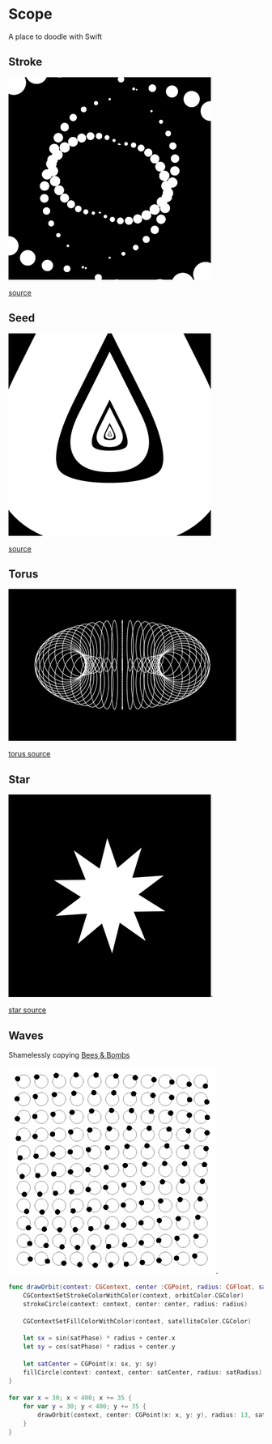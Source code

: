 # Scope

A place to doodle with Swift

## Stroke

![](https://github.com/fcanas/Scope/blob/master/Stroke/Stroke.gif?raw=true)

[source](https://github.com/fcanas/Scope/blob/master/Stroke/Stroke.swift)

## Seed

![](https://github.com/fcanas/Scope/blob/master/Seed/Seed.gif?raw=true)

[source](https://github.com/fcanas/Scope/blob/master/Seed/Seed.swift)

## Torus
![](https://github.com/fcanas/Scope/blob/master/Torus/Torus.gif?raw=true)

[torus source](https://github.com/fcanas/Scope/blob/master/Torus/Torus.swift)

## Star
![](https://github.com/fcanas/Scope/blob/master/Star/Star.gif?raw=true).

[star source](https://github.com/fcanas/Scope/blob/master/Star/Star.swift)

## Waves
Shamelessly copying [Bees & Bombs](http://beesandbombs.tumblr.com/post/134366721074/ok-couldnt-resist-remaking-this-old-chestnut-in)

![](https://github.com/fcanas/Scope/blob/master/Waves/Waves.gif?raw=true).

```swift
func drawOrbit(context: CGContext, center :CGPoint, radius: CGFloat, satRadius: CGFloat, satPhase: CGFloat) {
    CGContextSetStrokeColorWithColor(context, orbitColor.CGColor)
    strokeCircle(context: context, center: center, radius: radius)
    
    CGContextSetFillColorWithColor(context, satelliteColor.CGColor)
    
    let sx = sin(satPhase) * radius + center.x
    let sy = cos(satPhase) * radius + center.y
    
    let satCenter = CGPoint(x: sx, y: sy)
    fillCircle(context: context, center: satCenter, radius: satRadius)
}

for var x = 30; x < 400; x += 35 {
    for var y = 30; y < 400; y += 35 {
        drawOrbit(context, center: CGPoint(x: x, y: y), radius: 13, satRadius: 5, satPhase: p + CGFloat(x) / 100.0 + CGFloat(y) / 100.0)
    }
}
```
